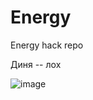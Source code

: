 # Energy
Energy hack repo

Диня -- лох

![image](https://user-images.githubusercontent.com/26600576/136650315-9027d498-71e3-4811-8834-f916e35f3815.png)
